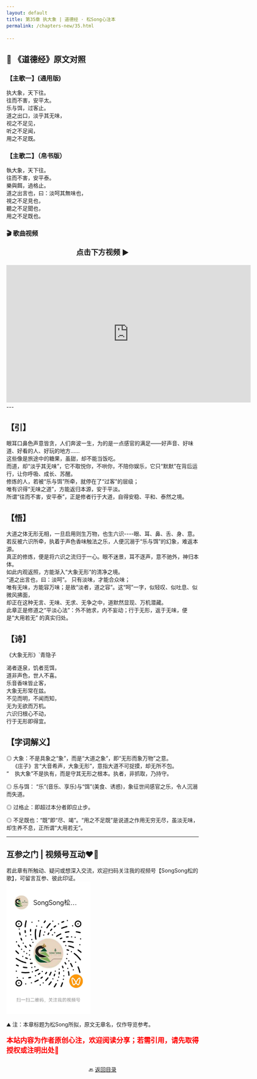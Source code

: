 ```yaml
---
layout: default
title: 第35章 执大象 | 道德经 · 松Song心注本
permalink: /chapters-new/35.html

---
```


## 📜 《道德经》原文对照
### 【主歌一】(通用版) 
执大象，天下往。<br>
往而不害，安平太。<br>
乐与饵，过客止。<br>
道之出口，淡乎其无味，<br>
视之不足见，<br>
听之不足闻，<br>
用之不足既。<br>

### 【主歌二】（帛书版）
執大象，天下往。<br>
往而不害，安平泰。<br>
樂與餌，過格止。<br>
道之出言也，曰：淡呵其無味也，<br>
視之不足見也，<br>
聽之不足聞也，<br>
用之不足既也。<br>

### 🎬 歌曲视频
<p style="text-align:center; font-size:1.2rem; font-weight:bold;">
  点击下方视频 ▶️
</p>

<iframe
  src="https://streamable.com/e/p5dgyv"
  width="640"
  height="360"
  frameborder="0"
  allowfullscreen
  loading="lazy">
</iframe>
---

## 【引】
眼耳口鼻色声意皆贪，人们奔波一生，为的是一点感官的满足——好声音、好味道、好看的人、好玩的地方……<br>
这些像是旅途中的糖果，虽甜，却不能当饭吃。<br>
而道，却“淡乎其无味”，它不取悦你，不哄你，不陪你娱乐，它只“默默”在背后运行，让你呼吸、成长、苏醒。<br>
修炼的人，若被“乐与饵”所牵，就停在了“过客”的层级；<br>
唯有识得“无味之道”，方能返归本源，安于平淡。<br>
所谓“往而不害，安平泰”，正是修者行于大道，自得安稳、平和、泰然之境。<br>

## 【悟】
大道之体无形无相，一旦启用则生万物，也生六识----眼、耳、鼻、舌、身、意。<br>
若反被六识所牵，执着于声色香味触法之乐，人便沉溺于“乐与饵”的幻象，难返本源。<br>
真正的修炼，便是将六识之流归于一心。眼不迷景，耳不逐声，意不驰外，神归本体。<br>
如此内观返照，方能渐入“大象无形”的清净之境。<br>
“道之出言也，曰：淡呵”。 只有淡味，才能合众味；<br>
唯有无味，方能容万味；是故“淡者，道之容”。这“呵”一字，似轻叹、似吐息、似微风拂面，<br>
却正在这种无言、无味、无求、无争之中，道默然显现、万机潜藏。<br>
此章正是修道之“平淡心法”：外不驰求，内不妄动；行于无形，返于无味，便是“大用若无” 的真实归处。<br>

## 【诗】
《大象无形》`青隐子<br>

渴者逐泉，饥者觅饵，<br>
道非声色，世人不喜。<br>
乐音香味皆止客，<br>
大象无形常在兹。<br>
不见而明，不闻而知，<br>
无为无欲而万机。<br>
六识归根心不动，<br>
行于无形即得宜。<br>

## 【字词解义】

◎ 大象：不是具象之“象”，而是“大道之象”，即“无形而象万物”之意。<br>
&nbsp;&nbsp;&nbsp;&nbsp;《庄子》言“大音希声，大象无形”，意指大道不可捉摸，却无所不包。<br>
“&nbsp;&nbsp;&nbsp;&nbsp;执大象”不是执有，而是守其无形之根本。执者，非抓取，乃持守。<br>

◎ 乐与饵： “乐”(音乐、享乐)与“饵”(美食、诱惑)，象征世间感官之乐，令人沉溺而失道。<br>

◎ 过格止：即超过本分者即应止步。<br>

◎ 不足既也：“既”即“尽、竭”。“用之不足既”是说道之作用无穷无尽，虽淡无味，却生养不息，正所谓“大用若无”。<br>

---
##  互参之门 | 视频号互动❤️🤝

若此章有所触动、疑问或想深入交流，欢迎扫码关注我的视频号【SongSong松的歌】，可留言互参、彼此印证。<br>
<img src="../img/qrcode_songsong.jpg" alt="扫码进入视频号" width="220">

⛰️ 注：本章标题为松Song所拟，原文无章名，仅作导览参考。<br>
<p style="color:red; font-size:18px; font-weight:bold;">
本站内容为作者原创心注，欢迎阅读分享；若需引用，请先取得授权或注明出处🙏
</p>

<p style="text-align:center; margin-top:2em;">
  🔙 <a href="{{ '/' | relative_url }}#catalog">返回目录</a>
</p>

